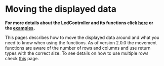 # Moving the displayed data

**For more details about the LedController and its functions click [here](d9/def/class_led_controller.html) or the [examples](examples.html).**

This pages describes how to move the displayed data around and what you need to know when using the functions.
As of version 2.0.0 the movement functions are aware of the number of rows and columns and use return types with the correct size.
To see details on how to use multiple rows check [this](d7/d20/md_doc_multi_row.html) page.
